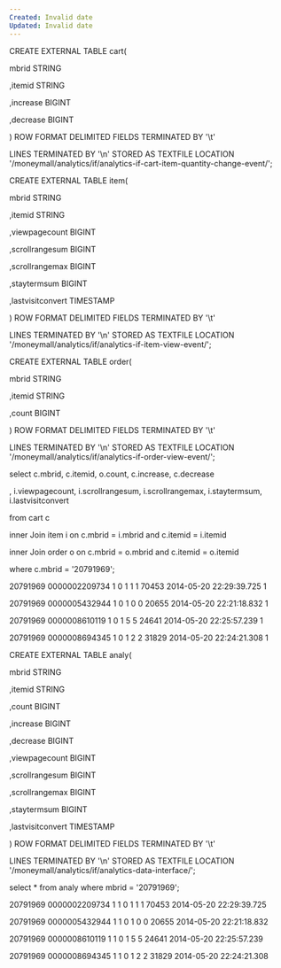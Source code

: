```yaml
---
Created: Invalid date
Updated: Invalid date
---
```

CREATE EXTERNAL TABLE cart(

mbrid STRING

,itemid STRING

,increase BIGINT

,decrease BIGINT

) ROW FORMAT DELIMITED FIELDS TERMINATED BY '\t'

LINES TERMINATED BY '\n' STORED AS TEXTFILE LOCATION '/moneymall/analytics/if/analytics-if-cart-item-quantity-change-event/';

CREATE EXTERNAL TABLE item(

mbrid STRING

,itemid STRING

,viewpagecount BIGINT

,scrollrangesum BIGINT

,scrollrangemax BIGINT

,staytermsum BIGINT

,lastvisitconvert TIMESTAMP

) ROW FORMAT DELIMITED FIELDS TERMINATED BY '\t'

LINES TERMINATED BY '\n' STORED AS TEXTFILE LOCATION '/moneymall/analytics/if/analytics-if-item-view-event/';

CREATE EXTERNAL TABLE order(

mbrid STRING

,itemid STRING

,count BIGINT

) ROW FORMAT DELIMITED FIELDS TERMINATED BY '\t'

LINES TERMINATED BY '\n' STORED AS TEXTFILE LOCATION '/moneymall/analytics/if/analytics-if-order-view-event/';

select c.mbrid, c.itemid, o.count, c.increase, c.decrease

, i.viewpagecount, i.scrollrangesum, i.scrollrangemax, i.staytermsum, i.lastvisitconvert

from cart c

inner Join item i on c.mbrid = i.mbrid and c.itemid = i.itemid

inner Join order o on c.mbrid = o.mbrid and c.itemid = o.itemid

where c.mbrid = '20791969';

20791969 0000002209734 1 0 1 1 1 70453 2014-05-20 22:29:39.725 1

20791969 0000005432944 1 0 1 0 0 20655 2014-05-20 22:21:18.832 1

20791969 0000008610119 1 0 1 5 5 24641 2014-05-20 22:25:57.239 1

20791969 0000008694345 1 0 1 2 2 31829 2014-05-20 22:24:21.308 1

CREATE EXTERNAL TABLE analy(

mbrid STRING

,itemid STRING

,count BIGINT

,increase BIGINT

,decrease BIGINT

,viewpagecount BIGINT

,scrollrangesum BIGINT

,scrollrangemax BIGINT

,staytermsum BIGINT

,lastvisitconvert TIMESTAMP

) ROW FORMAT DELIMITED FIELDS TERMINATED BY '\t'

LINES TERMINATED BY '\n' STORED AS TEXTFILE LOCATION '/moneymall/analytics/if/analytics-data-interface/';

select * from analy where mbrid = '20791969';

20791969 0000002209734 1 1 0 1 1 1 70453 2014-05-20 22:29:39.725

20791969 0000005432944 1 1 0 1 0 0 20655 2014-05-20 22:21:18.832

20791969 0000008610119 1 1 0 1 5 5 24641 2014-05-20 22:25:57.239

20791969 0000008694345 1 1 0 1 2 2 31829 2014-05-20 22:24:21.308